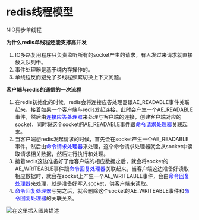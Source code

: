 # redis线程模型

NIO异步单线程

**为什么redis单线程还能支撑高并发**

1. IO多路复用程序只负责监听所有的socket产生的请求，有人发过来请求就直接放入队列中。
2. 事件处理器是基于纯内存操作的。
3. 单线程反而避免了多线程频繁切换上下文问题。

**客户端与redis的通信的一次流程**

1. 在redis初始化的时候，redis会将连接应答处理器跟AE_READABLE事件关联起来，接着如果一个客户端与redis发起连接，此时会产生一个AE_READABLE事件，然后由<font color=blue>连接应答处理器</font>来处理与客户端的连接，创建客户端对应的socket，同时将这个socket的AE_READABLE事件跟<font color=blue>命令请求处理器</font>关联起来。
2. 当客户端想redis发起请求的时候，首先会在socket产生一个AE_READABLE事件，然后由<font color=blue>命令请求处理器</font>来处理，这个命令请求处理器就会从socket中读取请求相关数据，然后进行执行和处理。
3. 接着redis这边准备好了给客户端的相应数据之后，就会将socket的AE_WRITEABLE事件跟<font color=blue>命令回复处理器</font>关联起来，当客户端这边准备好读取相应数据时，就会在socket上产生一个AE_WRITEABLE事件，会由<font color=blue>命令回复处理器</font>来处理，就是准备好写入socket，供客户端来读取。
4. <font color=blue>命令回复处理器</font>写完之后，就会删除这个socket的AE_WRITEABLE事件和<font color=blue>命令回复处理器</font>的关联关系。

![在这里插入图片描述](https://img-blog.csdnimg.cn/2020121916394029.png?x-oss-process=image/watermark,type_ZmFuZ3poZW5naGVpdGk,shadow_10,text_aHR0cHM6Ly9ibG9nLmNzZG4ubmV0L3dlaXhpbl80MjEwMzAyNg==,size_16,color_FFFFFF,t_70)
